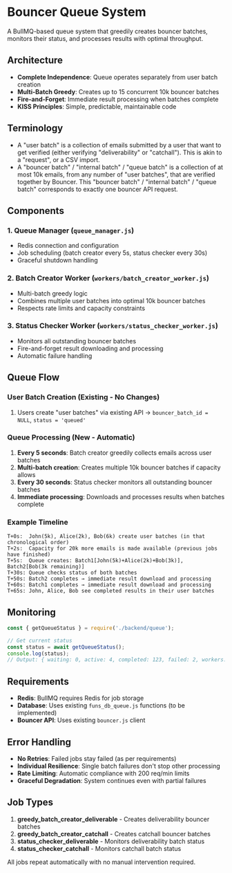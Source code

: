 # Bouncer Queue System

A BullMQ-based queue system that greedily creates bouncer batches, monitors their status, and processes results with optimal throughput.

## Architecture

- **Complete Independence**: Queue operates separately from user batch creation
- **Multi-Batch Greedy**: Creates up to 15 concurrent 10k bouncer batches 
- **Fire-and-Forget**: Immediate result processing when batches complete
- **KISS Principles**: Simple, predictable, maintainable code

## Terminology
- A "user batch" is a collection of emails submitted by a user that want to get verified (either verifying "deliverability" or "catchall"). This is akin to a "request", or a CSV import.
- A "bouncer batch" / "internal batch" / "queue batch" is a collection of at most 10k emails, from any number of "user batches", that are verified together by Bouncer. This "bouncer batch" / "internal batch" / "queue batch" corresponds to exactly one bouncer API request.

## Components

### 1. Queue Manager (`queue_manager.js`)
- Redis connection and configuration
- Job scheduling (batch creator every 5s, status checker every 30s)
- Graceful shutdown handling

### 2. Batch Creator Worker (`workers/batch_creator_worker.js`)
- Multi-batch greedy logic
- Combines multiple user batches into optimal 10k bouncer batches
- Respects rate limits and capacity constraints

### 3. Status Checker Worker (`workers/status_checker_worker.js`)  
- Monitors all outstanding bouncer batches
- Fire-and-forget result downloading and processing
- Automatic failure handling

## Queue Flow

### User Batch Creation (Existing - No Changes)
1. Users create "user batches" via existing API → `bouncer_batch_id = NULL`, `status = 'queued'`

### Queue Processing (New - Automatic)
1. **Every 5 seconds**: Batch creator greedily collects emails across user batches
2. **Multi-batch creation**: Creates multiple 10k bouncer batches if capacity allows
3. **Every 30 seconds**: Status checker monitors all outstanding bouncer batches  
4. **Immediate processing**: Downloads and processes results when batches complete

### Example Timeline
```
T+0s:  John(5k), Alice(2k), Bob(6k) create user batches (in that chronological order)
T+2s:  Capacity for 20k more emails is made available (previous jobs have finished)
T+5s:  Queue creates: Batch1[John(5k)+Alice(2k)+Bob(3k)], Batch2[Bob(3k remaining)]
T+30s: Queue checks status of both batches
T+50s: Batch2 completes → immediate result download and processing  
T+60s: Batch1 completes → immediate result download and processing
T+65s: John, Alice, Bob see completed results in their user batches
```

## Monitoring

```javascript
const { getQueueStatus } = require('./backend/queue');

// Get current status
const status = await getQueueStatus();
console.log(status);
// Output: { waiting: 0, active: 4, completed: 123, failed: 2, workers: 2 }
```

## Requirements

- **Redis**: BullMQ requires Redis for job storage
- **Database**: Uses existing `funs_db_queue.js` functions (to be implemented)
- **Bouncer API**: Uses existing `bouncer.js` client

## Error Handling

- **No Retries**: Failed jobs stay failed (as per requirements)
- **Individual Resilience**: Single batch failures don't stop other processing
- **Rate Limiting**: Automatic compliance with 200 req/min limits
- **Graceful Degradation**: System continues even with partial failures

## Job Types

1. **greedy_batch_creator_deliverable** - Creates deliverability bouncer batches
2. **greedy_batch_creator_catchall** - Creates catchall bouncer batches  
3. **status_checker_deliverable** - Monitors deliverability batch status
4. **status_checker_catchall** - Monitors catchall batch status

All jobs repeat automatically with no manual intervention required.